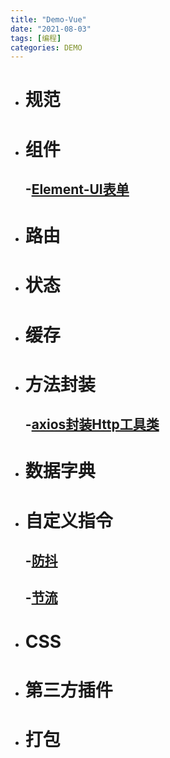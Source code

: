 ```yaml
---
title: "Demo-Vue"
date: "2021-08-03"
tags: [编程]
categories: DEMO
---
```


- # 规范

- # 组件

  ## -[Element-UI表单](https://codepen.io/damuwangs/pen/JjNByBW)

- # 路由

- # 状态

- # 缓存

- # 方法封装

  ## -[axios封装Http工具类](https://codepen.io/damuwangs/pen/ExXGmww)

- # 数据字典

- # 自定义指令

  ## -[防抖](https://codepen.io/damuwangs/pen/mdmjwre)

  ## -[节流](https://codepen.io/damuwangs/pen/jOmpwgv)

- # CSS

- # 第三方插件

- # 打包

